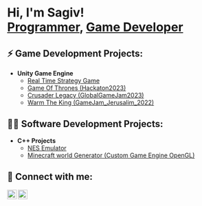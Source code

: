 <h1>Hi, I'm Sagiv! <br/><a href="https://github.com/Sagiv440">Programmer</a>, <a href="https://github.com/Sagiv440">Game Developer</a></h1>

<h2>⚡ Game Development Projects:</h2>

- <b>Unity Game Engine</b>
  - [Real Time Strategy Game](https://github.com/Sagiv440/Unity_Strategy)
  - [Game Of Thrones (Hackaton2023)](https://github.com/Sagiv440/Hackaton2023)
  - [Crusader Legacy (GlobalGameJam2023)](https://github.com/Sagiv440/GlobalGameJam2023)
  - [Warm The King (GameJam_Jerusalim_2022)](https://github.com/Sagiv440/GameJam_Jerusalim_2022)
 
<h2>👨‍💻 Software Development Projects:</h2>

- <b>C++ Projects</b>
  - [NES Emulator](https://github.com/Sagiv440/NES_emulator)
  - [Minecraft world Generator (Custom Game Engine OpenGL)](https://github.com/Sagiv440/Minecraft-World-Generator)

<h2> 🤳 Connect with me:</h2>

[<img align="left" alt="SagivReuben | LinkedIn" width="22px" src="https://cdn.jsdelivr.net/npm/simple-icons@3.13.0/icons/facebook.svg" />][facebook]
[<img align="left" alt="SagivReuben | LinkedIn" width="22px" src="https://cdn.jsdelivr.net/npm/simple-icons@v3/icons/linkedin.svg" />][linkedin]

[facebook]: https://www.facebook.com/sagiv.reuben/
[linkedin]: https://www.linkedin.com/in/sagiv-reuben-1264341b9/

<!--
**joshmadakor1/joshmadakor1** is a ✨ _special_ ✨ repository because its `README.md` (this file) appears on your GitHub profile.

Here are some ideas to get you started:

- 🔭 I’m currently working on ...
- 🌱 I’m currently learning ...
- 👯 I’m looking to collaborate on ...
- 🤔 I’m looking for help with ...
- 💬 Ask me about ...
- 📫 How to reach me: ...
- 😄 Pronouns: ...
- ⚡ Fun fact: ...
-->
